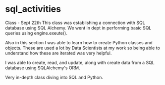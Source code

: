 # sql_activities

Class - Sept 22th
This class was establishing a connection with SQL database using SQL Alchemy.  We went in dept in performing basic SQL queries using engine.exeute().  

Also in this section I was able to learn how to create Python classes and objects.  These are used a lot by Data Scientists at my work so being able to understand how these are iterated was very helpful. 

I was able to create, read, and update, along with create data from a SQL database using SQLAlchemy's ORM. 

Very in-depth class diving into SQL and Python. 